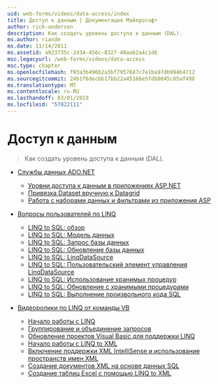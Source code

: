 ```yaml
---
uid: web-forms/videos/data-access/index
title: Доступ к данным | Документация Майкрософт
author: rick-anderson
description: Как создать уровень доступа к данным (DAL).
ms.author: riande
ms.date: 11/14/2011
ms.assetid: a923735c-2d34-456c-8327-40aa62a4c1d6
msc.legacyurl: /web-forms/videos/data-access
msc.type: chapter
ms.openlocfilehash: f93a3b496b2a3bf7957687c7e1ba97db994b4712
ms.sourcegitcommit: 24b1f6decbb17bb22a45166e5fdb0845c65af498
ms.translationtype: MT
ms.contentlocale: ru-RU
ms.lasthandoff: 03/01/2019
ms.locfileid: "57022111"
---
```

<a name="data-access"></a>Доступ к данным
====================
> Как создать уровень доступа к данным (DAL).


- [Службы данных ADO.NET](adonet-data-services/index.md)

    - [Уровни доступа к данным в приложениях ASP.NET](adonet-data-services/data-access-layers-in-aspnet-applications.md)
    - [Привязка Dataset вручную к Datagrid](adonet-data-services/how-to-manually-bind-a-dataset-to-a-datagrid.md)
    - [Работа с наборами данных и фильтрами из приложения ASP](adonet-data-services/how-to-work-with-datasets-and-filters-from-an-asp-application.md)
- [Вопросы пользователей по LINQ](how-do-i-with-linq/index.md)

    - [LINQ to SQL: обзор](how-do-i-with-linq/how-do-i-linq-to-sql-overview.md)
    - [LINQ to SQL: Модель данных](how-do-i-with-linq/how-do-i-linq-to-sql-data-model.md)
    - [LINQ to SQL: Запрос базы данных](how-do-i-with-linq/how-do-i-linq-to-sql-querying-the-database.md)
    - [LINQ to SQL: Обновление базы данных](how-do-i-with-linq/how-do-i-linq-to-sql-updating-the-database.md)
    - [LINQ to SQL: LinqDataSource](how-do-i-with-linq/how-do-i-linq-to-sql-linqdatasource.md)
    - [LINQ to SQL: Пользовательский элемент управления LinqDataSource](how-do-i-with-linq/how-do-i-linq-to-sql-custom-linqdatasource.md)
    - [LINQ to SQL: Использование хранимых процедур](how-do-i-with-linq/how-do-i-linq-to-sql-using-stored-procedures.md)
    - [LINQ to SQL: Обновление с хранимыми процедурами](how-do-i-with-linq/how-do-i-linq-to-sql-updating-with-stored-procedures.md)
    - [LINQ to SQL: Выполнение произвольного кода SQL](how-do-i-with-linq/how-do-i-linq-to-sql-executing-arbitrary-sql.md)
- [Видеоролики по LINQ от команды VB](linq-videos-from-the-vb-team/index.md)

    - [Начало работы с LINQ](linq-videos-from-the-vb-team/how-do-i-get-started-with-linq.md)
    - [Группирование и объединение запросов](linq-videos-from-the-vb-team/how-do-i-perform-group-and-aggregate-queries.md)
    - [Обновление проектов Visual Basic для поддержки LINQ](linq-videos-from-the-vb-team/how-do-i-upgrade-visual-basic-projects-to-enable-linq.md)
    - [Начало работы с LINQ to XML](linq-videos-from-the-vb-team/how-do-i-get-started-with-linq-to-xml.md)
    - [Включение поддержки XML IntelliSense и использование пространств имен XML](linq-videos-from-the-vb-team/how-do-i-enable-xml-intellisense-and-use-xml-namespaces.md)
    - [Создание документов XML на основе данных SQL](linq-videos-from-the-vb-team/how-do-i-create-xml-documents-from-sql-data.md)
    - [Создание таблиц Excel с помощью LINQ to XML](linq-videos-from-the-vb-team/how-do-i-create-excel-spreadsheets-using-linq-to-xml.md)
